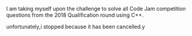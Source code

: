 I am taking myself upon the challenge to solve all Code Jam competition questions from the 2018 Qualification round using C++.

unfortunately,i stopped because it has been cancelled.y

